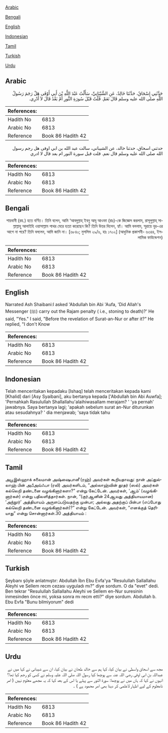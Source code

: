 [Arabic](#arabic)

[Bengali](#bengali)

[English](#english)

[Indonesian](#indonesian)

[Tamil](#tamil)

[Turkish](#turkish)

[Urdu](#urdu)

## Arabic


<div dir="rtl" lang="ar" style={{fontSize:'larger',backgroundColor:'#f8f9fa',padding:20}}>
حَدَّثَنِي إِسْحَاقُ، حَدَّثَنَا خَالِدٌ، عَنِ الشَّيْبَانِيِّ، سَأَلْتُ عَبْدَ اللَّهِ بْنَ أَبِي أَوْفَى هَلْ رَجَمَ رَسُولُ اللَّهِ صلى الله عليه وسلم قَالَ نَعَمْ‏.‏ قُلْتُ قَبْلَ سُورَةِ النُّورِ أَمْ بَعْدُ قَالَ لاَ أَدْرِي‏.‏
</div>
<div style={{backgroundColor:'#f8f9fa',padding:20, marginBottom: 10}}><table> <thead> <tr> <th>References:</th> <th></th> </tr> </thead> <tbody><tr><td>Hadith No</td><td>6813</td></tr><tr><td>Arabic No</td><td>6813</td></tr><tr><td>Reference</td><td>Book 86 Hadith 42</td></tr></tbody></table></div>


<div dir="rtl" lang="ar" style={{fontSize:'larger',backgroundColor:'#f8f9fa',padding:20}}>
حدثني اسحاق، حدثنا خالد، عن الشيباني، سالت عبد الله بن ابي اوفى هل رجم رسول الله صلى الله عليه وسلم قال نعم. قلت قبل سورة النور ام بعد قال لا ادري
</div>
<div style={{backgroundColor:'#f8f9fa',padding:20, marginBottom: 10}}><table> <thead> <tr> <th>References:</th> <th></th> </tr> </thead> <tbody><tr><td>Hadith No</td><td>6813</td></tr><tr><td>Arabic No</td><td>6813</td></tr><tr><td>Reference</td><td>Book 86 Hadith 42</td></tr></tbody></table></div>

## Bengali


<div dir="rtl" lang="bn" style={{fontSize:'larger',backgroundColor:'#f8f9fa',padding:20}}>
শায়বানী (রহ.) হতে বর্ণিত। তিনি বলেন, আমি ‘আবদুল্লাহ্ ইবনু আবূ আওফা (রাঃ)-কে জিজ্ঞেস করলাম, রাসূলুল্লাহ্ সাল্লাল্লাহু আলাইহি ওয়াসাল্লাম পাথর মেরে হত্যা করেছেন কি? তিনি উত্তর দিলেন, হ্যাঁ। আমি বললাম, সূরায়ে নূর-এর আগে না পরে? তিনি বললেন, আমি জানি না। [৬৮৪০; মুসলিম ২৯/৬, হাঃ ১৭০২] (আধুনিক প্রকাশনী- ৬৩৪৪, ইসলামিক ফাউন্ডেশন)
</div>
<div style={{backgroundColor:'#f8f9fa',padding:20, marginBottom: 10}}><table> <thead> <tr> <th>References:</th> <th></th> </tr> </thead> <tbody><tr><td>Hadith No</td><td>6813</td></tr><tr><td>Arabic No</td><td>6813</td></tr><tr><td>Reference</td><td>Book 86 Hadith 42</td></tr></tbody></table></div>

## English


<div dir="ltr" lang="en" style={{fontSize:'larger',backgroundColor:'#f8f9fa',padding:20}}>
Narrated Ash Shaibani:I asked 'Abdullah bin Abi 'Aufa, 'Did Allah's Messenger (ﷺ) carry out the Rajam penalty ( i.e., stoning to death)?' He said, "Yes." I said, "Before the revelation of Surat-an-Nur or after it?" He replied, "I don't Know
</div>
<div style={{backgroundColor:'#f8f9fa',padding:20, marginBottom: 10}}><table> <thead> <tr> <th>References:</th> <th></th> </tr> </thead> <tbody><tr><td>Hadith No</td><td>6813</td></tr><tr><td>Arabic No</td><td>6813</td></tr><tr><td>Reference</td><td>Book 86 Hadith 42</td></tr></tbody></table></div>

## Indonesian


<div dir="ltr" lang="id" style={{fontSize:'larger',backgroundColor:'#f8f9fa',padding:20}}>
Telah menceritakan kepadaku [Ishaq] telah menceritakan kepada kami [Khalid] dari [Asy Syaibani], aku bertanya kepada ['Abdullah bin Abi Auwfa]; 'Pernahkah Rasulullah Shallallahu'alaihiwasallam merajam? ' 'ya pernah' jawabnya. Saya bertanya lagi; 'apakah sebelum surat an-Nur diturunkan atau sesudahnya? ' dia menjawab; 'saya tidak tahu
</div>
<div style={{backgroundColor:'#f8f9fa',padding:20, marginBottom: 10}}><table> <thead> <tr> <th>References:</th> <th></th> </tr> </thead> <tbody><tr><td>Hadith No</td><td>6813</td></tr><tr><td>Arabic No</td><td>6813</td></tr><tr><td>Reference</td><td>Book 86 Hadith 42</td></tr></tbody></table></div>

## Tamil


<div dir="ltr" lang="ta" style={{fontSize:'larger',backgroundColor:'#f8f9fa',padding:20}}>
அபூஇஸ்ஹாக் சுலைமான் அஷ்ஷைபானீ (ரஹ்) அவர்கள் கூறியதாவது: நான் அப்துல்லாஹ் பின் அபீஅவ்ஃபா (ரலி) அவர்களிடம், “அல்லாஹ்வின் தூதர் (ஸல்) அவர்கள் கல்லெறி தண்டனை வழங்கினார்களா?” என்று கேட்டேன். அவர்கள், ‘ஆம்’ (வழங்கினார்கள்) என்று பதிலளித்தார்கள். நான், “(குர்ஆனின் 24ஆவது அத்தியாயமான) ‘அந்நூர்’ அத்தியாயம் அருளப்படுவதற்கு முன்பா; அல்லது அதற்குப் பின்பா (எப்போது கல்லெறி தண்டனை வழங்கினார்கள்)?” என்று கேட்டேன். அவர்கள், “எனக்குத் தெரியாது” என்று சொன்னார்கள்.30 அத்தியாயம் :
</div>
<div style={{backgroundColor:'#f8f9fa',padding:20, marginBottom: 10}}><table> <thead> <tr> <th>References:</th> <th></th> </tr> </thead> <tbody><tr><td>Hadith No</td><td>6813</td></tr><tr><td>Arabic No</td><td>6813</td></tr><tr><td>Reference</td><td>Book 86 Hadith 42</td></tr></tbody></table></div>

## Turkish


<div dir="ltr" lang="tr" style={{fontSize:'larger',backgroundColor:'#f8f9fa',padding:20}}>
Şeybanı şöyle anlatmıştır: Abdullah İbn Ebu Evfa'ya "Resulullah Sallallahu Aleyhi ve Sellem recm cezası uyguladı mı?" diye sordum. O da "evet" dedi. Ben tekrar "Resulullah Sallallahu Aleyhi ve Sellem en-Nur suresinin inmesinden önce mi, yoksa sonra mı recm etti?" diye sordum. Abdullah b. Ebu Evfa "Bunu bilmiyorum" dedi
</div>
<div style={{backgroundColor:'#f8f9fa',padding:20, marginBottom: 10}}><table> <thead> <tr> <th>References:</th> <th></th> </tr> </thead> <tbody><tr><td>Hadith No</td><td>6813</td></tr><tr><td>Arabic No</td><td>6813</td></tr><tr><td>Reference</td><td>Book 86 Hadith 42</td></tr></tbody></table></div>

## Urdu


<div dir="rtl" lang="ur" style={{fontSize:'larger',backgroundColor:'#f8f9fa',padding:20}}>
مجھ سے اسحاق واسطی نے بیان کیا، کہا ہم سے خالد طحان نے بیان کیا، ان سے شیبانی نے کہا میں نے عبداللہ بن ابی اوفی رضی اللہ عنہ سے پوچھا کیا رسول اللہ صلی اللہ علیہ وسلم نے کسی کو رجم کیا تھا؟ انہوں نے کہا کہ ہاں میں نے پوچھا: سورۃ النور سے پہلے یا اس کے بعد کہا کہ یہ مجھے معلوم نہیں ( امر نامعلوم کے لیے اظہار لاعلمی کر دینا بھی امر محمود ہے ) ۔
</div>
<div style={{backgroundColor:'#f8f9fa',padding:20, marginBottom: 10}}><table> <thead> <tr> <th>References:</th> <th></th> </tr> </thead> <tbody><tr><td>Hadith No</td><td>6813</td></tr><tr><td>Arabic No</td><td>6813</td></tr><tr><td>Reference</td><td>Book 86 Hadith 42</td></tr></tbody></table></div>